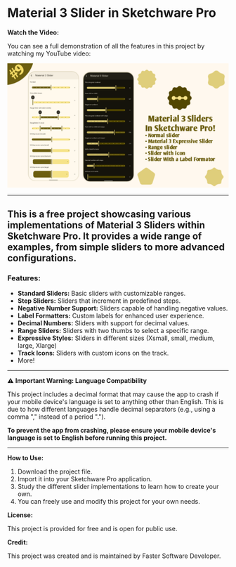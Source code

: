 # Material 3 Slider in Sketchware Pro

**Watch the Video:**

You can see a full demonstration of all the features in this project by watching my YouTube video:

[![Video Thumbnail](https://raw.githubusercontent.com/FasterSoftwareDeveloper/Material-3-Slider-In-Sketchware-Pro/refs/heads/main/20250811_170755.png)](https://www.youtube.com/watch?v=PNcKsjCicjU)

---

This is a free project showcasing various implementations of Material 3 Sliders within Sketchware Pro. It provides a wide range of examples, from simple sliders to more advanced configurations.
------

### Features:

* **Standard Sliders:** Basic sliders with customizable ranges.
* **Step Sliders:** Sliders that increment in predefined steps.
* **Negative Number Support:** Sliders capable of handling negative values.
* **Label Formatters:** Custom labels for enhanced user experience.
* **Decimal Numbers:** Sliders with support for decimal values.
* **Range Sliders:** Sliders with two thumbs to select a specific range.
* **Expressive Styles:** Sliders in different sizes (Xsmall, small, medium, large, Xlarge)
* **Track Icons:** Sliders with custom icons on the track.
* More!

---

⚠️ **Important Warning: Language Compatibility**

This project includes a decimal format that may cause the app to crash if your mobile device's language is set to anything other than English. This is due to how different languages handle decimal separators (e.g., using a comma "," instead of a period ".").

**To prevent the app from crashing, please ensure your mobile device's language is set to English before running this project.**

---

**How to Use:**

1.  Download the project file.
2.  Import it into your Sketchware Pro application.
3.  Study the different slider implementations to learn how to create your own.
4.  You can freely use and modify this project for your own needs.

**License:**

This project is provided for free and is open for public use.

**Credit:**

This project was created and is maintained by Faster Software Developer.
